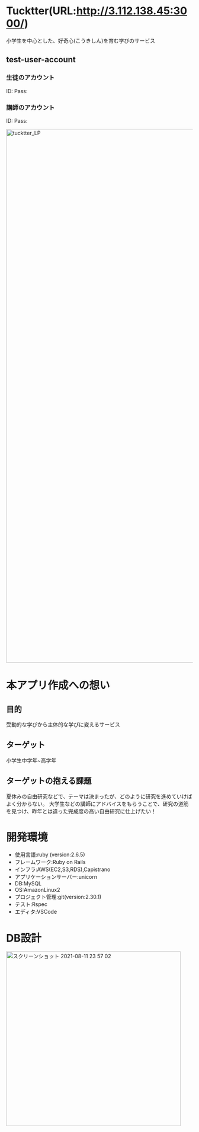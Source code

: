# Tucktter(URL:http://3.112.138.45:3000/)
小学生を中心とした、好奇心(こうきしん)を育む学びのサービス
## test-user-account
### 生徒のアカウント
ID:
Pass:
### 講師のアカウント
ID:
Pass:

<img width="1440" alt="tucktter_LP" src="https://user-images.githubusercontent.com/77444865/129043449-82b37b81-e09c-48d6-93f8-59886b825ea5.png">

# 本アプリ作成への想い
## 目的
受動的な学びから主体的な学びに変えるサービス
## ターゲット
小学生中学年~高学年
## ターゲットの抱える課題
夏休みの自由研究などで、テーマは決まったが、どのように研究を進めていけばよく分からない。
大学生などの講師にアドバイスをもらうことで、研究の道筋を見つけ、昨年とは違った完成度の高い自由研究に仕上げたい！
# 開発環境
* 使用言語:ruby (version:2.6.5)
* フレームワーク:Ruby on Rails
* インフラ:AWS(EC2,S3,RDS),Capistrano
* アプリケーションサーバー:unicorn
* DB:MySQL
* OS:AmazonLinux2
* プロジェクト管理:git(version:2.30.1)
* テスト:Rspec
* エディタ:VSCode

# DB設計
<img width="471" alt="スクリーンショット 2021-08-11 23 57 02" src="https://user-images.githubusercontent.com/77444865/129052910-f964c756-f3f0-4735-986d-aafbaa5be007.png">

